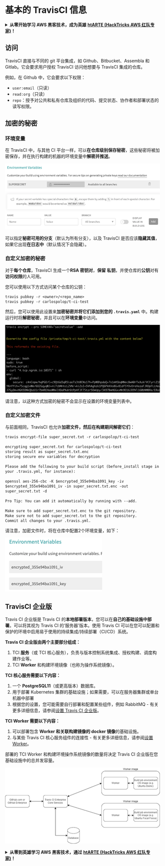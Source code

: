 # 基本的 TravisCI 信息

<details>

<summary><strong>从零开始学习 AWS 黑客技术，成为英雄</strong> <a href="https://training.hacktricks.xyz/courses/arte"><strong>htARTE (HackTricks AWS 红队专家)</strong></a><strong>！</strong></summary>

支持 HackTricks 的其他方式：

* 如果您想在 **HackTricks 中看到您的公司广告** 或 **下载 HackTricks 的 PDF**，请查看 [**订阅计划**](https://github.com/sponsors/carlospolop)！
* 获取 [**官方的 PEASS & HackTricks 商品**](https://peass.creator-spring.com)
* 发现 [**PEASS 家族**](https://opensea.io/collection/the-peass-family)，我们独家的 [**NFT 集合**](https://opensea.io/collection/the-peass-family)
* **加入** 💬 [**Discord 群组**](https://discord.gg/hRep4RUj7f) 或 [**telegram 群组**](https://t.me/peass) 或在 **Twitter** 🐦 上 **关注** 我 [**@carlospolopm**](https://twitter.com/carlospolopm)**。**
* **通过向** [**HackTricks**](https://github.com/carlospolop/hacktricks) 和 [**HackTricks Cloud**](https://github.com/carlospolop/hacktricks-cloud) github 仓库提交 PR 来分享您的黑客技巧。

</details>

## 访问

TravisCI 直接与不同的 git 平台集成，如 Github、Bitbucket、Assembla 和 Gitlab。它会要求用户授权 TravisCI 访问他想要与 TravisCI 集成的仓库。

例如，在 Github 中，它会要求以下权限：

* `user:email`（只读）
* `read:org`（只读）
* `repo`：授予对公共和私有仓库及组织的代码、提交状态、协作者和部署状态的读写权限。

## 加密的秘密

### 环境变量

在 TravisCI 中，与其他 CI 平台一样，可以**在仓库级别保存秘密**，这些秘密将被加密保存，并在执行构建的机器的环境变量中**解密并推送**。

![](<../../.gitbook/assets/image (44).png>)

可以指定**秘密可用的分支**（默认为所有分支），以及 TravisCI 是否应该**隐藏其值**，如果它出现**在日志中**（默认情况下会隐藏）。

### 自定义加密的秘密

对于**每个仓库**，TravisCI 生成一个**RSA 密钥对**，**保留** **私钥**，并使仓库的**公钥**对有**访问权限**的人可用。

您可以使用以下方式访问某个仓库的公钥：
```
travis pubkey -r <owner>/<repo_name>
travis pubkey -r carlospolop/t-ci-test
```
然后，您可以使用此设置来**加密秘密并将它们添加到您的 `.travis.yaml`** 中。构建运行时将**解密秘密**，并且可以在**环境变量**中访问。

![](<../../.gitbook/assets/image (2) (2) (1) (1).png>)

请注意，以这种方式加密的秘密不会显示在设置的环境变量列表中。

### 自定义加密文件

与前面相同，TravisCI 也允许**加密文件，然后在构建期间解密它们**：
```
travis encrypt-file super_secret.txt -r carlospolop/t-ci-test

encrypting super_secret.txt for carlospolop/t-ci-test
storing result as super_secret.txt.enc
storing secure env variables for decryption

Please add the following to your build script (before_install stage in your .travis.yml, for instance):

openssl aes-256-cbc -K $encrypted_355e94ba1091_key -iv $encrypted_355e94ba1091_iv -in super_secret.txt.enc -out super_secret.txt -d

Pro Tip: You can add it automatically by running with --add.

Make sure to add super_secret.txt.enc to the git repository.
Make sure not to add super_secret.txt to the git repository.
Commit all changes to your .travis.yml.
```
请注意，加密文件时，将在仓库中配置2个环境变量，如下：

![](<../../.gitbook/assets/image (23).png>)

## TravisCI 企业版

Travis CI 企业版是 Travis CI 的**本地部署版本**，您可以在**自己的基础设施中部署**。可以将其视为 Travis CI 的‘服务器’版本。使用 Travis CI 可以在您可以配置和保护的环境中启用易于使用的持续集成/持续部署（CI/CD）系统。

**Travis CI 企业版由两个主要部分组成：**

1. TCI **服务**（或 TCI 核心服务），负责与版本控制系统集成、授权构建、调度构建作业等。
2. TCI **Worker** 和构建环境镜像（也称为操作系统镜像）。

**TCI 核心服务需要以下内容：**

1. 一个 **PostgreSQL11**（或更高版本）数据库。
2. 用于部署 Kubernetes 集群的基础设施；如果需要，可以在服务器集群或单台机器中部署
3. 根据您的设置，您可能需要自行部署和配置某些组件，例如 RabbitMQ - 有关更多详细信息，请参阅[设置 Travis CI 企业版](https://docs.travis-ci.com/user/enterprise/tcie-3.x-setting-up-travis-ci-enterprise/)。

**TCI Worker 需要以下内容：**

1. 可以部署包含 **Worker 和关联构建镜像的 docker 镜像**的基础设施。
2. 与某些 Travis CI 核心服务组件的连接性 - 有关更多详细信息，请参阅[设置 Worker](https://docs.travis-ci.com/user/enterprise/setting-up-worker/)。

部署的 TCI Worker 和构建环境操作系统镜像的数量将决定 Travis CI 企业版在您基础设施中的总并发容量。

![](<../../.gitbook/assets/image (8) (1) (1) (1) (1).png>)

<details>

<summary><strong>从零到英雄学习 AWS 黑客技术，通过</strong> <a href="https://training.hacktricks.xyz/courses/arte"><strong>htARTE (HackTricks AWS 红队专家)</strong></a><strong>！</strong></summary>

支持 HackTricks 的其他方式：

* 如果您想在 HackTricks 中看到您的**公司广告**或**下载 HackTricks 的 PDF**，请查看[**订阅计划**](https://github.com/sponsors/carlospolop)！
* 获取[**官方 PEASS & HackTricks 商品**](https://peass.creator-spring.com)
* 发现[**PEASS 家族**](https://opensea.io/collection/the-peass-family)，我们独家的[**NFTs**](https://opensea.io/collection/the-peass-family)系列
* **加入** 💬 [**Discord 群组**](https://discord.gg/hRep4RUj7f) 或 [**telegram 群组**](https://t.me/peass) 或在 **Twitter** 🐦 上**关注**我 [**@carlospolopm**](https://twitter.com/carlospolopm)**。**
* **通过向** [**HackTricks**](https://github.com/carlospolop/hacktricks) 和 [**HackTricks Cloud**](https://github.com/carlospolop/hacktricks-cloud) github 仓库提交 PR 来分享您的黑客技巧。

</details>
